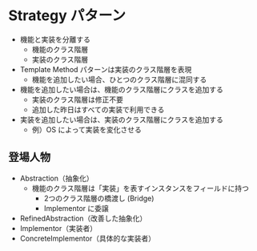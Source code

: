 # Strategy パターン

* 機能と実装を分離する
  * 機能のクラス階層
  * 実装のクラス階層
* Template Method パターンは実装のクラス階層を表現
  * 機能を追加したい場合、ひとつのクラス階層に混同する
* 機能を追加したい場合は、機能のクラス階層にクラスを追加する
  * 実装のクラス階層は修正不要
  * 追加した昨日はすべての実装で利用できる
* 実装を追加したい場合は、実装のクラス階層にクラスを追加する
  * 例）OS によって実装を変化させる

## 登場人物
* Abstraction（抽象化）
  * 機能のクラス階層は「実装」を表すインスタンスをフィールドに持つ
    * 2つのクラス階層の橋渡し (Bridge)
    * Implementor に委譲
* RefinedAbstraction（改善した抽象化）
* Implementor（実装者）
* ConcreteImplementor（具体的な実装者）

